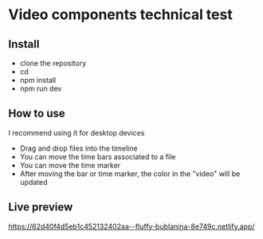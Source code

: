 # Video components technical test

## Install

- clone the repository
- cd <your-local-repository-route>
- npm install
- npm run dev

## How to use

I recommend using it for desktop devices

- Drag and drop files into the timeline
- You can move the time bars associated to a file
- You can move the time marker
- After moving the bar or time marker, the color in the "video" will be updated

## Live preview

https://62d40f4d5eb1c452132402aa--fluffy-bublanina-8e749c.netlify.app/